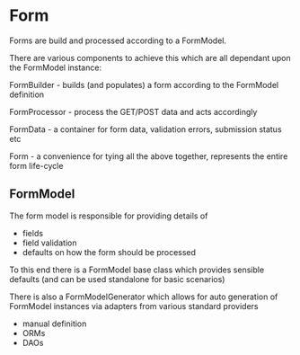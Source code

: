 # Form
Forms are build and processed according to a FormModel.

There are various components to achieve this which are all dependant upon the FormModel instance:

FormBuilder - builds (and populates) a form according to the FormModel definition

FormProcessor - process the GET/POST data and acts accordingly

FormData - a container for form data, validation errors, submission status etc

Form - a convenience for tying all the above together, represents the entire form life-cycle

## FormModel
The form model is responsible for providing details of
- fields
- field validation
- defaults on how the form should be processed

To this end there is a FormModel base class which provides sensible defaults (and can be used standalone for basic scenarios)

There is also a FormModelGenerator which allows for auto generation of FormModel instances via adapters from various standard providers
- manual definition
- ORMs
- DAOs

